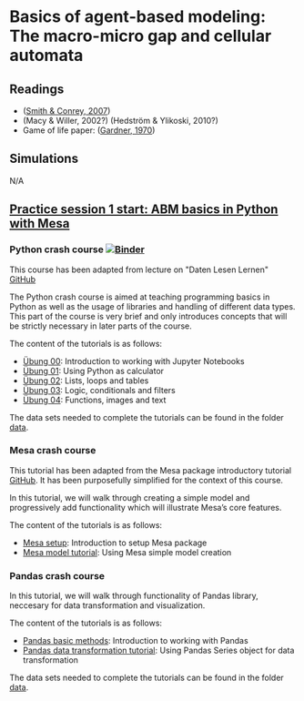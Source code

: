 # **Basics of agent-based modeling: The macro-micro gap and cellular automata**

## Readings

- ([Smith & Conrey, 2007](https://journals.sagepub.com/doi/abs/10.1177/1088868306294789)) 
- (Macy & Willer, 2002?) (Hedström & Ylikoski, 2010?)
- Game of life paper: ([Gardner, 1970](http://web.stanford.edu/class/sts145/Library/life.pdf))

## Simulations

N/A

## [Practice session 1 start: ABM basics in Python with Mesa](#code)

### Python crash course [![Binder](https://mybinder.org/badge_logo.svg)](https://mybinder.org/v2/gh/Daten-Lesen-Lernen/daten-lesen-lernen-lecture/master)

This course has been adapted from lecture on "Daten Lesen Lernen" [GitHub](https://github.com/Daten-Lesen-Lernen/daten-lesen-lernen-lecture)

The Python crash course is aimed at teaching programming basics in Python as well as the usage of libraries and handling of different data types. This part of the course is very brief and only introduces concepts that will be strictly necessary in later parts of the course. 

The content of the tutorials is as follows:

* [Übung 00](https://github.com/dgarcia-eu/ComputationalModellingSocialSystems-Solutions/tree/master/01_basics/python_introduction/00_uebung): Introduction to working with Jupyter Notebooks
* [Übung 01](https://github.com/dgarcia-eu/ComputationalModellingSocialSystems-Solutions/tree/master/01_basics/python_introduction/01_uebung): Using Python as calculator
* [Übung 02](https://github.com/dgarcia-eu/ComputationalModellingSocialSystems-Solutions/tree/master/01_basics/python_introduction/02_uebung): Lists, loops and tables
* [Übung 03](https://github.com/dgarcia-eu/ComputationalModellingSocialSystems-Solutions/tree/master/01_basics/python_introduction/03_uebung): Logic, conditionals and filters
* [Übung 04](https://github.com/dgarcia-eu/ComputationalModellingSocialSystems-Solutions/tree/master/01_basics/python_introduction/04_uebung): Functions, images and text

The data sets needed to complete the tutorials can be found in the folder [data](https://github.com/dgarcia-eu/ComputationalModellingSocialSystems-Solutions/tree/master/01_basics/python_introduction/data).

### Mesa crash course

This tutorial has been adapted from the Mesa package introductory tutorial [GitHub](https://github.com/projectmesa/mesa/blob/main/docs/tutorials/intro_tutorial.rst). It has been purposefully simplified for the context of this course.

In this tutorial, we will walk through creating a simple model and progressively add functionality which will illustrate Mesa’s core features.

The content of the tutorials is as follows:

* [Mesa setup](https://github.com/dgarcia-eu/ComputationalModellingSocialSystems-Solutions/blob/master/01_basics/mesa_introduction/mesa_setup_tutorial.ipynb): Introduction to setup Mesa package
* [Mesa model tutorial](https://github.com/dgarcia-eu/ComputationalModellingSocialSystems-Solutions/blob/master/01_basics/mesa_introduction/mesa_introductory_tutorial_complete.ipynb): Using Mesa simple model creation

### Pandas crash course

In this tutorial, we will walk through functionality of Pandas library, neccesary for data transformation and visualization.

The content of the tutorials is as follows:

* [Pandas basic methods](https://github.com/dgarcia-eu/ComputationalModellingSocialSystems-Solutions/blob/master/01_basics/pandas_introduction/pandas_introductory_tutorial_methods.ipynb): Introduction to working with Pandas
* [Pandas data transformation tutorial](https://github.com/dgarcia-eu/ComputationalModellingSocialSystems-Solutions/blob/master/01_basics/pandas_introduction/pandas_introductory_tutorial_data.ipynb): Using Pandas Series object for data transformation

The data sets needed to complete the tutorials can be found in the folder [data](https://github.com/dgarcia-eu/ComputationalModellingSocialSystems-Solutions/tree/master/01_basics/python_introduction/data).
